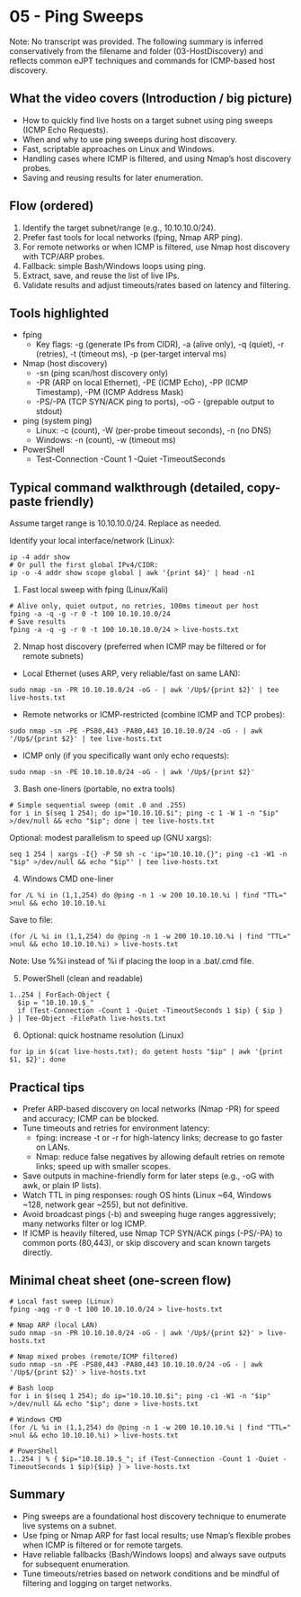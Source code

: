 # 05 - Ping Sweeps

Note: No transcript was provided. The following summary is inferred conservatively from the filename and folder (03-HostDiscovery) and reflects common eJPT techniques and commands for ICMP-based host discovery.

## What the video covers (Introduction / big picture)
- How to quickly find live hosts on a target subnet using ping sweeps (ICMP Echo Requests).
- When and why to use ping sweeps during host discovery.
- Fast, scriptable approaches on Linux and Windows.
- Handling cases where ICMP is filtered, and using Nmap’s host discovery probes.
- Saving and reusing results for later enumeration.

## Flow (ordered)
1. Identify the target subnet/range (e.g., 10.10.10.0/24).
2. Prefer fast tools for local networks (fping, Nmap ARP ping).
3. For remote networks or when ICMP is filtered, use Nmap host discovery with TCP/ARP probes.
4. Fallback: simple Bash/Windows loops using ping.
5. Extract, save, and reuse the list of live IPs.
6. Validate results and adjust timeouts/rates based on latency and filtering.

## Tools highlighted
- fping
  - Key flags: -g (generate IPs from CIDR), -a (alive only), -q (quiet), -r (retries), -t (timeout ms), -p (per-target interval ms)
- Nmap (host discovery)
  - -sn (ping scan/host discovery only)
  - -PR (ARP on local Ethernet), -PE (ICMP Echo), -PP (ICMP Timestamp), -PM (ICMP Address Mask)
  - -PS/-PA (TCP SYN/ACK ping to ports), -oG - (grepable output to stdout)
- ping (system ping)
  - Linux: -c (count), -W (per-probe timeout seconds), -n (no DNS)
  - Windows: -n (count), -w (timeout ms)
- PowerShell
  - Test-Connection -Count 1 -Quiet -TimeoutSeconds

## Typical command walkthrough (detailed, copy-paste friendly)

Assume target range is 10.10.10.0/24. Replace as needed.

Identify your local interface/network (Linux):
```
ip -4 addr show
# Or pull the first global IPv4/CIDR:
ip -o -4 addr show scope global | awk '{print $4}' | head -n1
```

1) Fast local sweep with fping (Linux/Kali)
```
# Alive only, quiet output, no retries, 100ms timeout per host
fping -a -q -g -r 0 -t 100 10.10.10.0/24
# Save results
fping -a -q -g -r 0 -t 100 10.10.10.0/24 > live-hosts.txt
```

2) Nmap host discovery (preferred when ICMP may be filtered or for remote subnets)
- Local Ethernet (uses ARP, very reliable/fast on same LAN):
```
sudo nmap -sn -PR 10.10.10.0/24 -oG - | awk '/Up$/{print $2}' | tee live-hosts.txt
```
- Remote networks or ICMP-restricted (combine ICMP and TCP probes):
```
sudo nmap -sn -PE -PS80,443 -PA80,443 10.10.10.0/24 -oG - | awk '/Up$/{print $2}' | tee live-hosts.txt
```
- ICMP only (if you specifically want only echo requests):
```
sudo nmap -sn -PE 10.10.10.0/24 -oG - | awk '/Up$/{print $2}'
```

3) Bash one-liners (portable, no extra tools)
```
# Simple sequential sweep (omit .0 and .255)
for i in $(seq 1 254); do ip="10.10.10.$i"; ping -c 1 -W 1 -n "$ip" >/dev/null && echo "$ip"; done | tee live-hosts.txt
```
Optional: modest parallelism to speed up (GNU xargs):
```
seq 1 254 | xargs -I{} -P 50 sh -c 'ip="10.10.10.{}"; ping -c1 -W1 -n "$ip" >/dev/null && echo "$ip"' | tee live-hosts.txt
```

4) Windows CMD one-liner
```
for /L %i in (1,1,254) do @ping -n 1 -w 200 10.10.10.%i | find "TTL=" >nul && echo 10.10.10.%i
```
Save to file:
```
(for /L %i in (1,1,254) do @ping -n 1 -w 200 10.10.10.%i | find "TTL=" >nul && echo 10.10.10.%i) > live-hosts.txt
```
Note: Use %%i instead of %i if placing the loop in a .bat/.cmd file.

5) PowerShell (clean and readable)
```
1..254 | ForEach-Object {
  $ip = "10.10.10.$_"
  if (Test-Connection -Count 1 -Quiet -TimeoutSeconds 1 $ip) { $ip }
} | Tee-Object -FilePath live-hosts.txt
```

6) Optional: quick hostname resolution (Linux)
```
for ip in $(cat live-hosts.txt); do getent hosts "$ip" | awk '{print $1, $2}'; done
```

## Practical tips
- Prefer ARP-based discovery on local networks (Nmap -PR) for speed and accuracy; ICMP can be blocked.
- Tune timeouts and retries for environment latency:
  - fping: increase -t or -r for high-latency links; decrease to go faster on LANs.
  - Nmap: reduce false negatives by allowing default retries on remote links; speed up with smaller scopes.
- Save outputs in machine-friendly form for later steps (e.g., -oG with awk, or plain IP lists).
- Watch TTL in ping responses: rough OS hints (Linux ~64, Windows ~128, network gear ~255), but not definitive.
- Avoid broadcast pings (-b) and sweeping huge ranges aggressively; many networks filter or log ICMP.
- If ICMP is heavily filtered, use Nmap TCP SYN/ACK pings (-PS/-PA) to common ports (80,443), or skip discovery and scan known targets directly.

## Minimal cheat sheet (one-screen flow)
```
# Local fast sweep (Linux)
fping -aqg -r 0 -t 100 10.10.10.0/24 > live-hosts.txt

# Nmap ARP (local LAN)
sudo nmap -sn -PR 10.10.10.0/24 -oG - | awk '/Up$/{print $2}' > live-hosts.txt

# Nmap mixed probes (remote/ICMP filtered)
sudo nmap -sn -PE -PS80,443 -PA80,443 10.10.10.0/24 -oG - | awk '/Up$/{print $2}' > live-hosts.txt

# Bash loop
for i in $(seq 1 254); do ip="10.10.10.$i"; ping -c1 -W1 -n "$ip" >/dev/null && echo "$ip"; done > live-hosts.txt

# Windows CMD
(for /L %i in (1,1,254) do @ping -n 1 -w 200 10.10.10.%i | find "TTL=" >nul && echo 10.10.10.%i) > live-hosts.txt

# PowerShell
1..254 | % { $ip="10.10.10.$_"; if (Test-Connection -Count 1 -Quiet -TimeoutSeconds 1 $ip){$ip} } > live-hosts.txt
```

## Summary
- Ping sweeps are a foundational host discovery technique to enumerate live systems on a subnet.
- Use fping or Nmap ARP for fast local results; use Nmap’s flexible probes when ICMP is filtered or for remote targets.
- Have reliable fallbacks (Bash/Windows loops) and always save outputs for subsequent enumeration.
- Tune timeouts/retries based on network conditions and be mindful of filtering and logging on target networks.